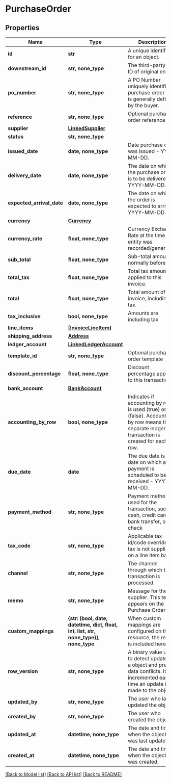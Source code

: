 # PurchaseOrder


## Properties
Name | Type | Description | Notes
------------ | ------------- | ------------- | -------------
**id** | **str** | A unique identifier for an object. | [optional] [readonly] 
**downstream_id** | **str, none_type** | The third-party API ID of original entity | [optional] [readonly] 
**po_number** | **str, none_type** | A PO Number uniquely identifies a purchase order and is generally defined by the buyer. | [optional] 
**reference** | **str, none_type** | Optional purchase order reference. | [optional] 
**supplier** | [**LinkedSupplier**](LinkedSupplier.md) |  | [optional] 
**status** | **str, none_type** |  | [optional] 
**issued_date** | **date, none_type** | Date purchase order was issued - YYYY-MM-DD. | [optional] 
**delivery_date** | **date, none_type** | The date on which the purchase order is to be delivered - YYYY-MM-DD. | [optional] 
**expected_arrival_date** | **date, none_type** | The date on which the order is expected to arrive - YYYY-MM-DD. | [optional] 
**currency** | [**Currency**](Currency.md) |  | [optional] 
**currency_rate** | **float, none_type** | Currency Exchange Rate at the time entity was recorded/generated. | [optional] 
**sub_total** | **float, none_type** | Sub-total amount, normally before tax. | [optional] 
**total_tax** | **float, none_type** | Total tax amount applied to this invoice. | [optional] 
**total** | **float, none_type** | Total amount of invoice, including tax. | [optional] 
**tax_inclusive** | **bool, none_type** | Amounts are including tax | [optional] 
**line_items** | [**[InvoiceLineItem]**](InvoiceLineItem.md) |  | [optional] 
**shipping_address** | [**Address**](Address.md) |  | [optional] 
**ledger_account** | [**LinkedLedgerAccount**](LinkedLedgerAccount.md) |  | [optional] 
**template_id** | **str, none_type** | Optional purchase order template | [optional] 
**discount_percentage** | **float, none_type** | Discount percentage applied to this transaction. | [optional] 
**bank_account** | [**BankAccount**](BankAccount.md) |  | [optional] 
**accounting_by_row** | **bool, none_type** | Indicates if accounting by row is used (true) or not (false). Accounting by row means that a separate ledger transaction is created for each row. | [optional] 
**due_date** | **date** | The due date is the date on which a payment is scheduled to be received - YYYY-MM-DD. | [optional] 
**payment_method** | **str, none_type** | Payment method used for the transaction, such as cash, credit card, bank transfer, or check | [optional] 
**tax_code** | **str, none_type** | Applicable tax id/code override if tax is not supplied on a line item basis. | [optional] 
**channel** | **str, none_type** | The channel through which the transaction is processed. | [optional] 
**memo** | **str, none_type** | Message for the supplier. This text appears on the Purchase Order. | [optional] 
**custom_mappings** | **{str: (bool, date, datetime, dict, float, int, list, str, none_type)}, none_type** | When custom mappings are configured on the resource, the result is included here. | [optional] 
**row_version** | **str, none_type** | A binary value used to detect updates to a object and prevent data conflicts. It is incremented each time an update is made to the object. | [optional] 
**updated_by** | **str, none_type** | The user who last updated the object. | [optional] [readonly] 
**created_by** | **str, none_type** | The user who created the object. | [optional] [readonly] 
**updated_at** | **datetime, none_type** | The date and time when the object was last updated. | [optional] [readonly] 
**created_at** | **datetime, none_type** | The date and time when the object was created. | [optional] [readonly] 

[[Back to Model list]](../../README.md#documentation-for-models) [[Back to API list]](../../README.md#documentation-for-api-endpoints) [[Back to README]](../../README.md)


